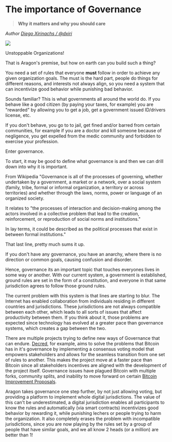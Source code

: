 # The importance of Governance
> **Why it matters and why you should care**

_Author [Diego Xirinachs / @dxiri](https://github.com/dxiri)_

![](images/dao.jpg)

Unstoppable Organizations!

That is Aragon's premise, but how on earth can you build such a thing?

You need a set of rules that everyone **must** follow in order to achieve any given organization goals. The must is the hard part, people do things for different reasons, and interests not always align,
so you need a system that can incentivize good behavior while punishing bad behavior.

Sounds familiar? This is what governments all around the world do. If you behave like a good citizen (by paying your
taxes, for example) you are "rewarded" by allowing you to get a job, get a government issued ID/drivers license, etc.

If you don't behave, you go to to jail, get fined and/or barred from certain communities, for example if you are a
doctor and kill someone because of negligence, you get expelled from the medic community and forbidden to exercise
your profession.

Enter governance.

To start, it may be good to define what governance is and then we can drill down into why it is important.

From Wikipedia "Governance is all of the processes of governing, whether undertaken by a government,
a market or a network, over a social system (family, tribe, formal or informal organization, a territory or across territories)
and whether through the laws, norms, power or language of an organized society.

It relates to "the processes of interaction and decision-making among the actors involved in a collective problem that lead to
the creation, reinforcement, or reproduction of social norms and institutions."

In lay terms, it could be described as the political processes that exist in between formal institutions."

That last line, pretty much sums it up.

If you don't have any governance, you have an anarchy, where there is no direction or common goals, causing confusion and disorder.

Hence, governance its an important topic that touches everyones lives in some way or another. With our current system, a government
is established, ground rules are set in the form of a constitution, and everyone in that same jurisdiction agrees to follow those ground
rules.

The current problem with this system is that lines are starting to blur. The Internet has enabled collaboration from individuals residing in
different countries and jurisdictions. These jurisdictions are not always compatible between each other, which leads to all sorts of issues
that affect productivity between them. If you think about it, those problems are expected since technology has evolved at a greater pace
than governance systems, which creates a gap between the two.

There are multiple projects trying to define new ways of Governance that can endure. [Decred](https://decred.org/), for example,
aims to solve the problems that Bitcoin has in it's governance by implementing a consensus voting model that empowers stakeholders
and allows for the seamless transition from one set of rules to another. This makes the project move at a faster pace
than Bitcoin since all stakeholders incentives are aligned with the development of the project itself.
Governance issues have plagued Bitcoin with multiple forks, community splits, and inability to move forward
on certain [Bitcoin Improvement Proposals](https://github.com/bitcoin/bips).

Aragon takes governance one step further, by not just allowing voting, but providing a platform to implement whole digital jurisdictions.
The value of this can't be underestimated, a digital jurisdiction enables all participants to know the rules and automatically (via smart
contracts) incentivizes good behavior by rewarding it, while punishing lechers or people trying to harm the organization. It also
completely erases the problem with incompatible jurisdictions, since you are now playing by the rules set by a group of people that have
similar goals, and we all know 2 heads (or a million) are better than 1!

